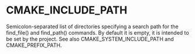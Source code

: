   

# CMAKE_INCLUDE_PATH  
Semicolon-separated list of directories specifying a search path
for the find_file() and find_path() commands.  By default it
is empty, it is intended to be set by the project.  See also
CMAKE_SYSTEM_INCLUDE_PATH and CMAKE_PREFIX_PATH.  

